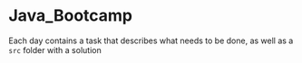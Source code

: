 # Java_Bootcamp

Each day contains a task that describes what needs to be done, as well as a `src` folder with a solution

